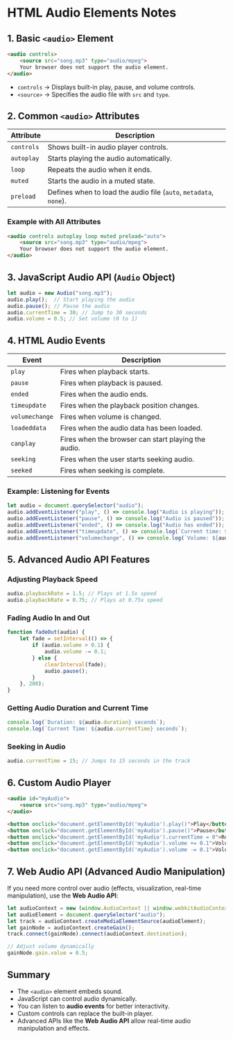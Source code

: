 # HTML Audio Elements Notes

## 1. Basic `<audio>` Element
```html
<audio controls>
    <source src="song.mp3" type="audio/mpeg">
    Your browser does not support the audio element.
</audio>
```
- `controls` → Displays built-in play, pause, and volume controls.
- `<source>` → Specifies the audio file with `src` and `type`.

## 2. Common `<audio>` Attributes
| Attribute | Description |
|-----------|------------|
| `controls` | Shows built-in audio player controls. |
| `autoplay` | Starts playing the audio automatically. |
| `loop` | Repeats the audio when it ends. |
| `muted` | Starts the audio in a muted state. |
| `preload` | Defines when to load the audio file (`auto`, `metadata`, `none`). |

### Example with All Attributes
```html
<audio controls autoplay loop muted preload="auto">
    <source src="song.mp3" type="audio/mpeg">
    Your browser does not support the audio element.
</audio>
```

## 3. JavaScript Audio API (`Audio` Object)
```javascript
let audio = new Audio("song.mp3");
audio.play();  // Start playing the audio
audio.pause(); // Pause the audio
audio.currentTime = 30; // Jump to 30 seconds
audio.volume = 0.5; // Set volume (0 to 1)
```

## 4. HTML Audio Events
| Event | Description |
|-------|------------|
| `play` | Fires when playback starts. |
| `pause` | Fires when playback is paused. |
| `ended` | Fires when the audio ends. |
| `timeupdate` | Fires when the playback position changes. |
| `volumechange` | Fires when volume is changed. |
| `loadeddata` | Fires when the audio data has been loaded. |
| `canplay` | Fires when the browser can start playing the audio. |
| `seeking` | Fires when the user starts seeking audio. |
| `seeked` | Fires when seeking is complete. |

### Example: Listening for Events
```javascript
let audio = document.querySelector("audio");
audio.addEventListener("play", () => console.log("Audio is playing"));
audio.addEventListener("pause", () => console.log("Audio is paused"));
audio.addEventListener("ended", () => console.log("Audio has ended"));
audio.addEventListener("timeupdate", () => console.log(`Current time: ${audio.currentTime}s`));
audio.addEventListener("volumechange", () => console.log(`Volume: ${audio.volume}`));
```

## 5. Advanced Audio API Features

### Adjusting Playback Speed
```javascript
audio.playbackRate = 1.5; // Plays at 1.5x speed
audio.playbackRate = 0.75; // Plays at 0.75x speed
```

### Fading Audio In and Out
```javascript
function fadeOut(audio) {
    let fade = setInterval(() => {
        if (audio.volume > 0.1) {
            audio.volume -= 0.1;
        } else {
            clearInterval(fade);
            audio.pause();
        }
    }, 200);
}
```

### Getting Audio Duration and Current Time
```javascript
console.log(`Duration: ${audio.duration} seconds`);
console.log(`Current Time: ${audio.currentTime} seconds`);
```

### Seeking in Audio
```javascript
audio.currentTime = 15; // Jumps to 15 seconds in the track
```

## 6. Custom Audio Player
```html
<audio id="myAudio">
    <source src="song.mp3" type="audio/mpeg">
</audio>

<button onclick="document.getElementById('myAudio').play()">Play</button>
<button onclick="document.getElementById('myAudio').pause()">Pause</button>
<button onclick="document.getElementById('myAudio').currentTime = 0">Restart</button>
<button onclick="document.getElementById('myAudio').volume += 0.1">Volume +</button>
<button onclick="document.getElementById('myAudio').volume -= 0.1">Volume -</button>
```

## 7. Web Audio API (Advanced Audio Manipulation)
If you need more control over audio (effects, visualization, real-time manipulation), use the **Web Audio API**:
```javascript
let audioContext = new (window.AudioContext || window.webkitAudioContext)();
let audioElement = document.querySelector("audio");
let track = audioContext.createMediaElementSource(audioElement);
let gainNode = audioContext.createGain();
track.connect(gainNode).connect(audioContext.destination);

// Adjust volume dynamically
gainNode.gain.value = 0.5;
```

## Summary
- The `<audio>` element embeds sound.
- JavaScript can control audio dynamically.
- You can listen to **audio events** for better interactivity.
- Custom controls can replace the built-in player.
- Advanced APIs like the **Web Audio API** allow real-time audio manipulation and effects.

